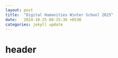 ```yaml
---
layout: post
title:  "Digital Humanities Winter School 2025"
date:   2024-10-25 08:25:36 +0530
categories: jekyll update
---
```



# header
